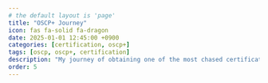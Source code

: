 ```yaml
---
# the default layout is 'page'
title: "OSCP+ Journey"
icon: fas fa-solid fa-dragon
date: 2025-01-01 12:45:00 +0900
categories: [certification, oscp+]
tags: [oscp, oscp+, certification]
description: "My journey of obtaining one of the most chased certifications in the field of Cyber Security, the OSCP+."
order: 5
---
```


